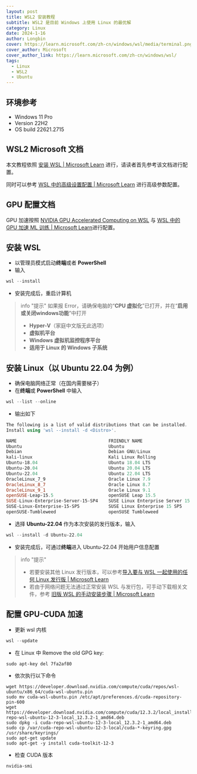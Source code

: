 ```yaml
---
layout: post
title: WSL2 安装教程
subtitle: WSL2 是目前 Windows 上使用 Linux 的最优解
category: Linux
date: 2024-1-16
author: Longbin
cover: https://learn.microsoft.com/zh-cn/windows/wsl/media/terminal.png
cover_author: Microsoft
cover_author_link: https://learn.microsoft.com/zh-cn/windows/wsl/
tags:
  - Linux
  - WSL2
  - Ubuntu
---
```

## 环境参考

- Windows 11 Pro
- Version 22H2
- OS build 22621.2715

## WSL2 Microsoft 文档

本文教程依照 [安装 WSL \| Microsoft Learn](https://learn.microsoft.com/zh-cn/windows/wsl/install) 进行，请读者首先参考该文档进行配置。

同时可以参考 [WSL 中的高级设置配置 \| Microsoft Learn](https://learn.microsoft.com/zh-cn/windows/wsl/wsl-config) 进行高级参数配置。

## GPU 配置文档

GPU 加速按照 [NVIDIA GPU Accelerated Computing on WSL](https://docs.nvidia.com/cuda/wsl-user-guide/index.html) 与 [WSL 中的 GPU 加速 ML 训练 \| Microsoft Learn](https://learn.microsoft.com/zh-cn/windows/wsl/tutorials/gpu-compute)进行配置。

## 安装 WSL

- 以管理员模式启动**终端**或者 **PowerShell**
- 输入

```powershell
wsl --install
```

- 安装完成后，重启计算机

> info "提示"
> 如果报 Error，请确保电脑的“**CPU 虚拟化**”已打开，并在“**启用或关闭windows功能**”中打开
>
> - **Hyper-V**（家庭中文版无此选项）
> - **虚拟机平台**
> - **Windows 虚拟机监控程序平台**
> - **适用于 Linux 的 Windows 子系统**

## 安装 Linux（以 Ubuntu 22.04 为例）

- 确保电脑网络正常（在国内需要梯子）
- 在**终端**或 **PowerShell** 中输入

```powershell
wsl --list --online
```

- 输出如下

```powershell
The following is a list of valid distributions that can be installed.
Install using 'wsl --install -d <Distro>'.

NAME                                   FRIENDLY NAME
Ubuntu                                 Ubuntu
Debian                                 Debian GNU/Linux
kali-linux                             Kali Linux Rolling
Ubuntu-18.04                           Ubuntu 18.04 LTS
Ubuntu-20.04                           Ubuntu 20.04 LTS
Ubuntu-22.04                           Ubuntu 22.04 LTS
OracleLinux_7_9                        Oracle Linux 7.9
OracleLinux_8_7                        Oracle Linux 8.7
OracleLinux_9_1                        Oracle Linux 9.1
openSUSE-Leap-15.5                     openSUSE Leap 15.5
SUSE-Linux-Enterprise-Server-15-SP4    SUSE Linux Enterprise Server 15 SP4
SUSE-Linux-Enterprise-15-SP5           SUSE Linux Enterprise 15 SP5
openSUSE-Tumbleweed                    openSUSE Tumbleweed
```

- 选择 **Ubuntu-22.04** 作为本次安装的发行版本，输入

```powershell
wsl --install -d Ubuntu-22.04
```

- 安装完成后，可通过**终端**进入 Ubuntu-22.04 开始用户信息配置

> info "提示"
>
> - 若要安装其他 Linux 发行版本，可以参考[导入要与 WSL 一起使用的任何 Linux 发行版 \| Microsoft Learn](https://learn.microsoft.com/zh-cn/windows/wsl/use-custom-distro)
> - 若由于网络问题无法通过正常安装 WSL 与发行包，可手动下载相关文件，参考 [旧版 WSL 的手动安装步骤 \| Microsoft Learn](https://learn.microsoft.com/zh-cn/windows/wsl/install-manual?source=recommendations)

## 配置 GPU-CUDA 加速

- 更新 wsl 内核

```powershell
wsl --update
```

- 在 Linux 中 Remove the old GPG key:

```shell
sudo apt-key del 7fa2af80
```

- 依次执行以下命令

```shell
wget https://developer.download.nvidia.com/compute/cuda/repos/wsl-ubuntu/x86_64/cuda-wsl-ubuntu.pin
sudo mv cuda-wsl-ubuntu.pin /etc/apt/preferences.d/cuda-repository-pin-600
wget https://developer.download.nvidia.com/compute/cuda/12.3.2/local_installers/cuda-repo-wsl-ubuntu-12-3-local_12.3.2-1_amd64.deb
sudo dpkg -i cuda-repo-wsl-ubuntu-12-3-local_12.3.2-1_amd64.deb
sudo cp /var/cuda-repo-wsl-ubuntu-12-3-local/cuda-*-keyring.gpg /usr/share/keyrings/
sudo apt-get update
sudo apt-get -y install cuda-toolkit-12-3
```

- 检查 CUDA 版本

```shell
nvidia-smi
```
